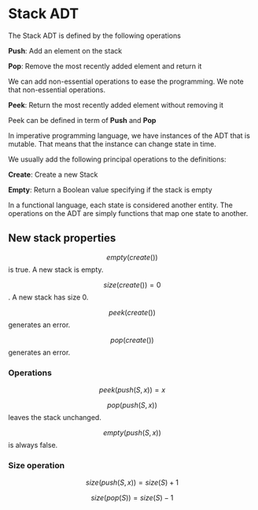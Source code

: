 # Stack ADT

<!-- TODO check notes -->

The Stack ADT is defined by the following operations

**Push**: Add an element on the stack

**Pop**: Remove the most recently added element and return it

We can add non-essential operations to ease the programming. We note that non-essential operations.

**Peek**: Return the most recently added element without removing it

Peek can be defined in term of **Push** and **Pop**

In imperative programming language, we have instances of the ADT that is mutable. That means that the instance can change state in time.

We usually add the following principal operations to the definitions:

**Create**: Create a new Stack

**Empty**: Return a Boolean value specifying if the stack is empty

In a functional language, each state is considered another entity. The operations on the ADT are simply functions that map one state to another.

## New stack properties

$$ empty(create()) $$ is true. A new stack is empty.

$$ size(create()) = 0$$. A new stack has size 0.

$$ peek(create()) $$ generates an error.

$$ pop(create()) $$ generates an error.

### Operations

$$ peek(push(S, x)) = x $$

$$ pop(push(S, x)) $$ leaves the stack unchanged.

$$ empty(push(S, x)) $$ is always false.

### Size operation

$$ size(push(S, x)) = size(S) + 1 $$

$$ size(pop(S)) = size(S) - 1 $$